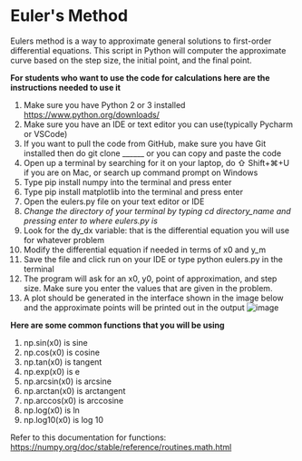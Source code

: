 # Euler's Method

Eulers method is a way to approximate general solutions to first-order differential equations.
This script in Python will computer the approximate curve based on the step size, the initial point,
and the final point.

**For students who want to use the code for calculations here are the instructions needed to use it**

1. Make sure you have Python 2 or 3 installed https://www.python.org/downloads/
2. Make sure you have an IDE or text editor you can use(typically Pycharm or VSCode)
3. If you want to pull the code from GitHub, make sure you have Git installed then do git clone ______ or you can copy and paste the code
4. Open up a terminal by searching for it on your laptop, do  ⇧ Shift+⌘+U if you are on Mac, or search up command prompt on Windows
5. Type pip install numpy into the terminal and press enter
6. Type pip install matplotlib into the terminal and press enter
7. Open the eulers.py file on your text editor or IDE
8. *Change the directory of your terminal by typing cd directory_name and pressing enter to where eulers.py is*
9. Look for the dy_dx variable: that is the differential equation you will use for whatever problem
10. Modify the differential equation if needed in terms of x0 and y_m
11. Save the file and click run on your IDE or type python eulers.py in the terminal 
12. The program will ask for an x0, y0, point of approximation, and step size. Make sure you enter the values that are given in the problem.
13. A plot should be generated in the interface shown in the image below and the approximate points will be printed out in the output
![image](https://user-images.githubusercontent.com/80177055/150882297-5619b90d-db2e-43f4-b39e-0219ee9fd942.png)


**Here are some common functions that you will be using**
1. np.sin(x0) is sine
2. np.cos(x0) is cosine
3. np.tan(x0) is tangent
4. np.exp(x0) is e
5. np.arcsin(x0) is arcsine
6. np.arctan(x0) is arctangent
7. np.arccos(x0) is arccosine
8. np.log(x0) is ln
9. np.log10(x0) is log 10

Refer to this documentation for functions: https://numpy.org/doc/stable/reference/routines.math.html
